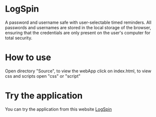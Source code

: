 # LogSpin
A password and username safe with user-selectable timed reminders. All passwords and usernames are stored in the local storage of the browser, ensuring that the credentials are only present on the user's computer for total security.

# How to use
Open directory "Source", to view the webApp click on index.html, to view css and scripts open "css" or "script"

# Try the application

You can try the application from this website [LogSpin](https://logspin.altervista.org/)